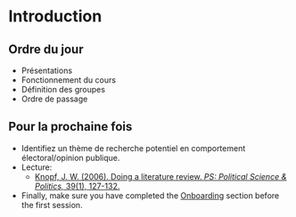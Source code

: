 # Introduction

## Ordre du jour
- Présentations
- Fonctionnement du cours
- Définition des groupes
- Ordre de passage

## Pour la prochaine fois
- Identifiez un thème de recherche potentiel en comportement électoral/opinion publique.
- Lecture:
    - [Knopf, J. W. (2006). Doing a literature review. *PS: Political Science & Politics,* 39(1), 127-132.](https://www.cambridge.org/core/services/aop-cambridge-core/content/view/00B62000B6760AB78E1BD27E32A94C9F/S1049096506060264a.pdf/doing-a-literature-review.pdf?casa_token=szUhrJK1G30AAAAA:yj5nqRIULvP0oFEmACEq9AkAIZPdF8YBt9xWDetabQJwdKzVTZQ3yZvbGszZMNoesDnYgFtim2AA)
- Finally, make sure you have completed the [Onboarding](onboarding.html) section before the first session.
